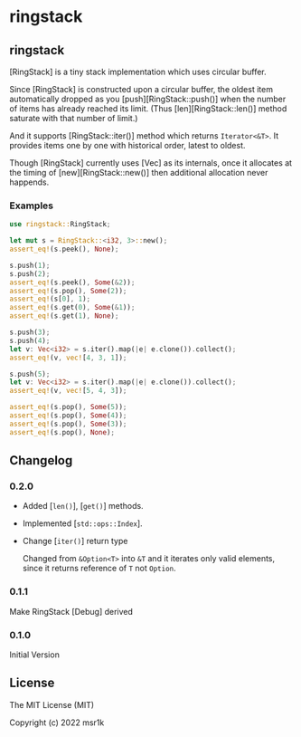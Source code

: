 # ringstack

## ringstack

[RingStack] is a tiny stack implementation which uses circular buffer.

Since [RingStack] is constructed upon a circular buffer,
the oldest item automatically dropped as you [push][RingStack::push()]
when the number of items has already reached its limit.
(Thus [len][RingStack::len()] method saturate with that number of limit.)

And it supports [RingStack::iter()] method which returns `Iterator<&T>`.
It provides items one by one with historical order, latest to oldest.

Though [RingStack] currently uses [Vec] as its internals,
once it allocates at the timing of [new][RingStack::new()]
then additional allocation never happends.

### Examples

```rust
use ringstack::RingStack;

let mut s = RingStack::<i32, 3>::new();
assert_eq!(s.peek(), None);

s.push(1);
s.push(2);
assert_eq!(s.peek(), Some(&2));
assert_eq!(s.pop(), Some(2));
assert_eq!(s[0], 1);
assert_eq!(s.get(0), Some(&1));
assert_eq!(s.get(1), None);

s.push(3);
s.push(4);
let v: Vec<i32> = s.iter().map(|e| e.clone()).collect();
assert_eq!(v, vec![4, 3, 1]);

s.push(5);
let v: Vec<i32> = s.iter().map(|e| e.clone()).collect();
assert_eq!(v, vec![5, 4, 3]);

assert_eq!(s.pop(), Some(5));
assert_eq!(s.pop(), Some(4));
assert_eq!(s.pop(), Some(3));
assert_eq!(s.pop(), None);
```



## Changelog

### 0.2.0

- Added [`len()`], [`get()`] methods.
- Implemented [`std::ops::Index`].
- Change [`iter()`] return type

  Changed from `&Option<T>` into `&T` and it iterates only valid elements,
  since it returns reference of `T` not `Option`.

### 0.1.1

Make RingStack [Debug] derived

### 0.1.0

Initial Version


## License

The MIT License (MIT)

Copyright (c) 2022 msr1k
